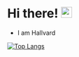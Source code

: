 # Hi there! <img src="https://github.com/TheDudeThatCode/TheDudeThatCode/blob/master/Assets/Hi.gif" width="25" />


- I am Hallvard

[![Top Langs](https://github-readme-stats.vercel.app/api/top-langs/?username=hallvaaw&theme=dracula&layout=compact)](https://github.com/anuraghazra/github-readme-stats)
